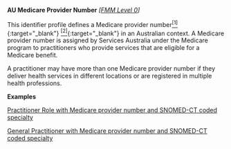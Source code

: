 **AU Medicare Provider Number**  *[[FMM Level 0](guidance.html)]*

This identifier profile defines a Medicare provider number[<sup>[1]</sup>](https://www.servicesaustralia.gov.au/organisations/health-professionals/services/medicare/medicare-benefits-health-professionals/apply-medicare-provider-number/about-medicare-provider-numbers){:target="_blank"} [<sup>[2]</sup>](http://meteor.aihw.gov.au/content/index.phtml/itemId/601809){:target="_blank"} in an Australian context. A Medicare provider number is assigned by Services Australia under the Medicare program to practitioners who provide services that are eligible for a Medicare benefit. 

A practitioner may have more than one Medicare provider number if they deliver health services in different locations or are registered in multiple health professions. 

**Examples**

[Practitioner Role with Medicare provider number and SNOMED-CT coded specialty](PractitionerRole-example0.html)

[General Practitioner with Medicare provider number and SNOMED-CT coded specialty](PractitionerRole-example3.html)

